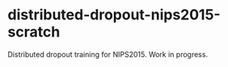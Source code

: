 # distributed-dropout-nips2015-scratch
Distributed dropout training for NIPS2015. Work in progress.
